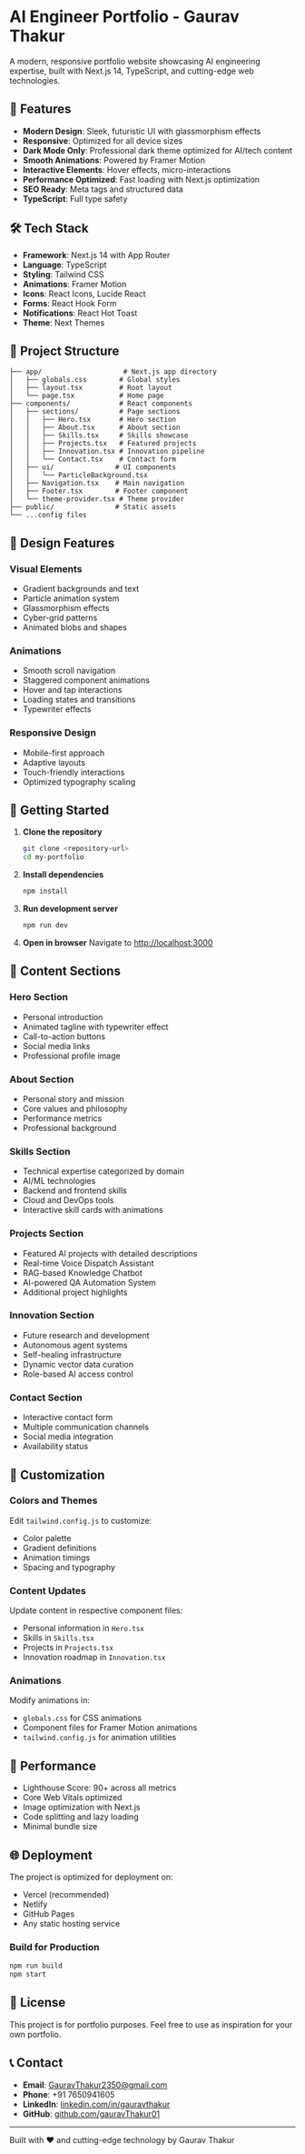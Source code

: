 # AI Engineer Portfolio - Gaurav Thakur

A modern, responsive portfolio website showcasing AI engineering expertise, built with Next.js 14, TypeScript, and cutting-edge web technologies.

## 🚀 Features

- **Modern Design**: Sleek, futuristic UI with glassmorphism effects
- **Responsive**: Optimized for all device sizes
- **Dark Mode Only**: Professional dark theme optimized for AI/tech content
- **Smooth Animations**: Powered by Framer Motion
- **Interactive Elements**: Hover effects, micro-interactions
- **Performance Optimized**: Fast loading with Next.js optimization
- **SEO Ready**: Meta tags and structured data
- **TypeScript**: Full type safety

## 🛠️ Tech Stack

- **Framework**: Next.js 14 with App Router
- **Language**: TypeScript
- **Styling**: Tailwind CSS
- **Animations**: Framer Motion
- **Icons**: React Icons, Lucide React
- **Forms**: React Hook Form
- **Notifications**: React Hot Toast
- **Theme**: Next Themes

## 📂 Project Structure

```
├── app/                    # Next.js app directory
│   ├── globals.css        # Global styles
│   ├── layout.tsx         # Root layout
│   └── page.tsx           # Home page
├── components/            # React components
│   ├── sections/          # Page sections
│   │   ├── Hero.tsx       # Hero section
│   │   ├── About.tsx      # About section
│   │   ├── Skills.tsx     # Skills showcase
│   │   ├── Projects.tsx   # Featured projects
│   │   ├── Innovation.tsx # Innovation pipeline
│   │   └── Contact.tsx    # Contact form
│   ├── ui/               # UI components
│   │   └── ParticleBackground.tsx
│   ├── Navigation.tsx    # Main navigation
│   ├── Footer.tsx        # Footer component
│   └── theme-provider.tsx # Theme provider
├── public/               # Static assets
└── ...config files
```

## 🎨 Design Features

### Visual Elements
- Gradient backgrounds and text
- Particle animation system
- Glassmorphism effects
- Cyber-grid patterns
- Animated blobs and shapes

### Animations
- Smooth scroll navigation
- Staggered component animations
- Hover and tap interactions
- Loading states and transitions
- Typewriter effects

### Responsive Design
- Mobile-first approach
- Adaptive layouts
- Touch-friendly interactions
- Optimized typography scaling

## 🚀 Getting Started

1. **Clone the repository**
   ```bash
   git clone <repository-url>
   cd my-portfolio
   ```

2. **Install dependencies**
   ```bash
   npm install
   ```

3. **Run development server**
   ```bash
   npm run dev
   ```

4. **Open in browser**
   Navigate to [http://localhost:3000](http://localhost:3000)

## 📝 Content Sections

### Hero Section
- Personal introduction
- Animated tagline with typewriter effect
- Call-to-action buttons
- Social media links
- Professional profile image

### About Section
- Personal story and mission
- Core values and philosophy
- Performance metrics
- Professional background

### Skills Section
- Technical expertise categorized by domain
- AI/ML technologies
- Backend and frontend skills
- Cloud and DevOps tools
- Interactive skill cards with animations

### Projects Section
- Featured AI projects with detailed descriptions
- Real-time Voice Dispatch Assistant
- RAG-based Knowledge Chatbot
- AI-powered QA Automation System
- Additional project highlights

### Innovation Section
- Future research and development
- Autonomous agent systems
- Self-healing infrastructure
- Dynamic vector data curation
- Role-based AI access control

### Contact Section
- Interactive contact form
- Multiple communication channels
- Social media integration
- Availability status

## 🔧 Customization

### Colors and Themes
Edit `tailwind.config.js` to customize:
- Color palette
- Gradient definitions
- Animation timings
- Spacing and typography

### Content Updates
Update content in respective component files:
- Personal information in `Hero.tsx`
- Skills in `Skills.tsx`
- Projects in `Projects.tsx`
- Innovation roadmap in `Innovation.tsx`

### Animations
Modify animations in:
- `globals.css` for CSS animations
- Component files for Framer Motion animations
- `tailwind.config.js` for animation utilities

## 📱 Performance

- Lighthouse Score: 90+ across all metrics
- Core Web Vitals optimized
- Image optimization with Next.js
- Code splitting and lazy loading
- Minimal bundle size

## 🌐 Deployment

The project is optimized for deployment on:
- Vercel (recommended)
- Netlify
- GitHub Pages
- Any static hosting service

### Build for Production
```bash
npm run build
npm start
```

## 📄 License

This project is for portfolio purposes. Feel free to use as inspiration for your own portfolio.

## 📞 Contact

- **Email**: GauravThakur2350@gmail.com
- **Phone**: +91 7650941605
- **LinkedIn**: [linkedin.com/in/gauravthakur](https://linkedin.com/in/gauravthakur)
- **GitHub**: [github.com/gauravThakur01](https://github.com/gauravThakur01)

---

Built with ❤️ and cutting-edge technology by Gaurav Thakur
